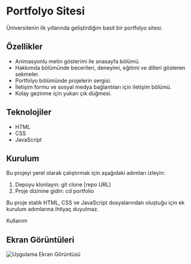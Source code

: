
# Portfolyo Sitesi

Üniversitenin ilk yıllarında geliştirdiğim basit bir portfolyo sitesi. 

## Özellikler
+ Animasyonlu metin gösterimi ile anasayfa bölümü.
+ Hakkımda bölümünde becerileri, deneyimi, eğitimi ve dilleri gösteren sekmeler.
+ Portfolyo bölümünde projelerin sergisi.
+ İletişim formu ve sosyal medya bağlantıları için iletişim bölümü.
+ Kolay gezinme için yukarı çık düğmesi.


## Teknolojiler
    
* HTML
* CSS
* JavaScript

## Kurulum 

Bu projeyi yerel olarak çalıştırmak için aşağıdaki adımları izleyin:

1. Depoyu klonlayın: git clone [repo URL]
2. Proje dizinine gidin: cd portfolio

Bu proje statik HTML, CSS ve JavaScript dosyalarından oluştuğu için ek kurulum adımlarına ihtiyaç duyulmaz.

Kullanım


## Ekran Görüntüleri

![Uygulama Ekran Görüntüsü](https://via.placeholder.com/468x300?text=App+Screenshot+Here)
## 

  